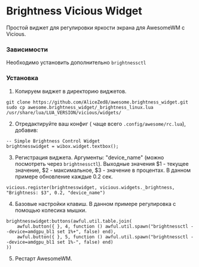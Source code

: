 # Brightness Vicious Widget
Простой виджет для регулировки яркости экрана для AwesomeWM с Vicious.
### Зависимости
Необходимо установить дополнительно `brightnessctl`

### Установка
1. Копируем виджет в директорию виджетов.
```
git clone https://github.com/AliceZed8/awesome.brightness_widget.git
sudo cp awesome.brightness_widget/_brightness_linux.lua /usr/share/lua/LUA_VERSION/vicious/widgets/
```
2. Отредактируйте ваш конфиг ( чаще всего `.config/awesome/rc.lua`), добавив:
```
-- Simple Brightness Control Widget
brightnesswidget = wibox.widget.textbox();
```
3. Регистрация виджета. Аргументы: "device_name" (можно посмотреть через `brightnessctl`). Выходные значения $1 - текущее значение, $2 - максимальное, $3 - значение в процентах. В данном примере обновление каждые 0.2 сек.
```
vicious.register(brightnesswidget, vicious.widgets._brightness, "Brightness: $3", 0.2, "device_name")
```
4. Базовые настройки клавиш. В данном примере регулировка с помощью колесика мышки.
```
brightnesswidget:buttons(awful.util.table.join(
    awful.button({ }, 4, function () awful.util.spawn("brightnessctl --device=amdgpu_bl1 set 1%+", false) end),
    awful.button({ }, 5, function () awful.util.spawn("brightnessctl --device=amdgpu_bl1 set 1%-", false) end)
))
```
5. Рестарт AwesomeWM.


